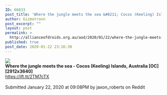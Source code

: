 ```yaml
---
ID: 66833
post_title: 'Where the jungle meets the sea &#8211; Cocos (Keeling) Islands, Australia [OC][2912&#215;3640] &#8211; Seen on Reddit'
author: Gizmotronn
post_excerpt: ""
layout: post
permalink: >
  http://allianceofdroids.org.au/aod/2020/01/22/where-the-jungle-meets-the-sea-cocos-keeling-islands-australia-oc2912x3640-seen-on-reddit/
published: true
post_date: 2020-01-22 23:16:30
---
```

<img src="https://i.redd.it/gci8l5mxwbc41.jpg"><br>
<b>Where the jungle meets the sea - Cocos (Keeling) Islands, Australia [OC][2912x3640]</b><br>
https://ift.tt/2TM7cTX<br>
<br>
Submitted January 22, 2020 at 09:08PM by jaxon_roberts on Reddit<br>